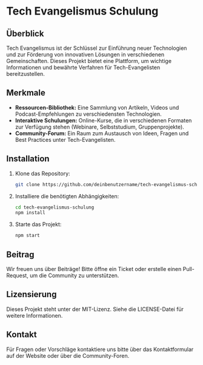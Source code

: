 # Tech Evangelismus Schulung

## Überblick
Tech Evangelismus ist der Schlüssel zur Einführung neuer Technologien und zur Förderung von innovativen Lösungen in verschiedenen Gemeinschaften. Dieses Projekt bietet eine Plattform, um wichtige Informationen und bewährte Verfahren für Tech-Evangelisten bereitzustellen.

## Merkmale
- **Ressourcen-Bibliothek:** Eine Sammlung von Artikeln, Videos und Podcast-Empfehlungen zu verschiedensten Technologien.
- **Interaktive Schulungen:** Online-Kurse, die in verschiedenen Formaten zur Verfügung stehen (Webinare, Selbststudium, Gruppenprojekte).
- **Community-Forum:** Ein Raum zum Austausch von Ideen, Fragen und Best Practices unter Tech-Evangelisten.

## Installation
1. Klone das Repository:
   ```bash
   git clone https://github.com/deinbenutzername/tech-evangelismus-schulung.git
   ```

2. Installiere die benötigten Abhängigkeiten:
   ```bash
   cd tech-evangelismus-schulung
   npm install
   ```

3. Starte das Projekt:
   ```bash
   npm start
   ```

## Beitrag
Wir freuen uns über Beiträge! Bitte öffne ein Ticket oder erstelle einen Pull-Request, um die Community zu unterstützen.

## Lizensierung
Dieses Projekt steht unter der MIT-Lizenz. Siehe die LICENSE-Datei für weitere Informationen.

## Kontakt
Für Fragen oder Vorschläge kontaktiere uns bitte über das Kontaktformular auf der Website oder über die Community-Foren.